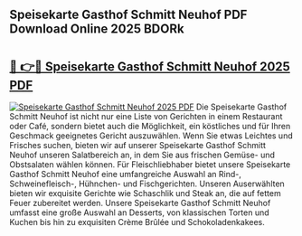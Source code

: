 ## Speisekarte Gasthof Schmitt Neuhof PDF Download Online 2025 BDORk

# <h2><a href="http://gcdw5pd.nevu.top/?p=Speisekarte+Gasthof+Schmitt+Neuhof">🔗 👉🔴 Speisekarte Gasthof Schmitt Neuhof 2025 PDF</a></h2>

[![Speisekarte Gasthof Schmitt Neuhof 2025 PDF](https://i.imgur.com/dBaPXMq.png)](http://gcdw5pd.nevu.top/?p=Speisekarte+Gasthof+Schmitt+Neuhof)
Die Speisekarte Gasthof Schmitt Neuhof ist nicht nur eine Liste von Gerichten in einem Restaurant oder Café, sondern bietet auch die Möglichkeit, ein köstliches und für Ihren Geschmack geeignetes Gericht auszuwählen. Wenn Sie etwas Leichtes und Frisches suchen, bieten wir auf unserer Speisekarte Gasthof Schmitt Neuhof unseren Salatbereich an, in dem Sie aus frischen Gemüse- und Obstsalaten wählen können. Für Fleischliebhaber bietet unsere Speisekarte Gasthof Schmitt Neuhof eine umfangreiche Auswahl an Rind-, Schweinefleisch-, Hühnchen- und Fischgerichten. Unseren Auserwählten bieten wir exquisite Gerichte wie Schaschlik und Steak an, die auf fettem Feuer zubereitet werden. Unsere Speisekarte Gasthof Schmitt Neuhof umfasst eine große Auswahl an Desserts, von klassischen Torten und Kuchen bis hin zu exquisiten Crème Brûlée und Schokoladenkakees.
